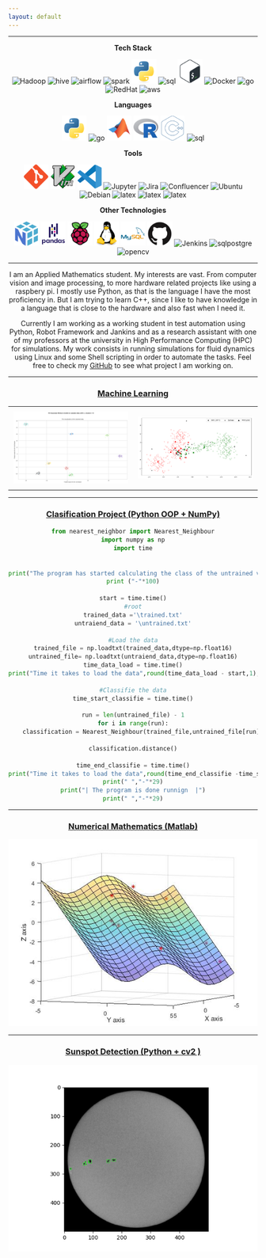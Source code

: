```yaml
---
layout: default
---
```




---
<div class="myWrapper" markdown="1">


<div align="center">
<b>Tech Stack</b>
<p align="center">
<img src="https://img.icons8.com/color/48/000000/hadoop-distributed-file-system.png" alt="Hadoop" width="50" height="50"/>
<img src="https://www.vectorlogo.zone/logos/apache_hive/apache_hive-icon.svg" alt="hive" width="50" height="50"/>
<img src="https://airflow.apache.org/docs/apache-airflow/1.10.6/_images/pin_large.png" alt="airflow" width="50" height="50"/>
<img src="https://upload.wikimedia.org/wikipedia/commons/f/f3/Apache_Spark_logo.svg" alt="spark" width="50" height="50"/>
<img src="https://raw.githubusercontent.com/devicons/devicon/master/icons/python/python-original.svg" alt="Python" width="50" height="50"/>
<img src="https://img.icons8.com/external-flat-juicy-fish/60/000000/external-sql-coding-and-development-flat-flat-juicy-fish.png" alt="sql" width="50" height="50"/>
<img src="https://raw.githubusercontent.com/devicons/devicon/master/icons/bash/bash-original.svg" alt="Bash" width="50" height="50"/>
<img src="https://cdn.jsdelivr.net/gh/devicons/devicon/icons/docker/docker-plain-wordmark.svg" alt="Docker" width="50" height="50"/>
<img src="https://cdn.jsdelivr.net/gh/devicons/devicon/icons/go/go-original-wordmark.svg" alt="go" width="50" height="50"/>
<img src="https://cdn.jsdelivr.net/gh/devicons/devicon/icons/redhat/redhat-original.svg" alt="RedHat" width="50" height="50"/>
<img src="https://img.icons8.com/color/48/000000/amazon-web-services.png" alt="aws" width="50" height="50"/>
</p>

	
<div align="center">
<b>Languages</b>
<p align="center">
<img src="https://raw.githubusercontent.com/devicons/devicon/master/icons/python/python-original.svg" alt="Python" width="50" height="50"/>
<img src="https://cdn.jsdelivr.net/gh/devicons/devicon/icons/go/go-original-wordmark.svg" alt="go" width="50" height="50"/>
<img src="https://raw.githubusercontent.com/devicons/devicon/master/icons/matlab/matlab-original.svg" alt="Matlab" width="50" height="50"/>
<img src="https://raw.githubusercontent.com/devicons/devicon/master/icons/r/r-original.svg" alt="R" width="50" height="50"/>
<img src="https://raw.githubusercontent.com/devicons/devicon/master/icons/cplusplus/cplusplus-line.svg" alt="cpp" width="50" height="50"/>
<img src="https://img.icons8.com/external-flat-juicy-fish/60/000000/external-sql-coding-and-development-flat-flat-juicy-fish.png" alt="sql" width="50" height="50"/>
</p>	
	

<div align="center">
<b>Tools</b>
<p align="center">
<img src="https://raw.githubusercontent.com/devicons/devicon/master/icons/git/git-original.svg" alt="git" width="50" height="50"/>
<img src="https://raw.githubusercontent.com/devicons/devicon/master/icons/vim/vim-original.svg" alt="VIM" width="50" height="50"/>
<img src="https://raw.githubusercontent.com/devicons/devicon/master/icons/vscode/vscode-original.svg" alt="VSCode" width="50" height="50"/>
<img src="https://cdn.jsdelivr.net/gh/devicons/devicon/icons/jupyter/jupyter-original-wordmark.svg" alt="Jupyter" width="50" height="50"/>
<img src="https://cdn.jsdelivr.net/gh/devicons/devicon/icons/jira/jira-original-wordmark.svg" alt="Jira" width="50" height="50"/>
<img src="https://cdn.jsdelivr.net/gh/devicons/devicon/icons/confluence/confluence-original-wordmark.svg" alt="Confluencer" width="50" height="50"/>
<img src="https://cdn.jsdelivr.net/gh/devicons/devicon/icons/ubuntu/ubuntu-plain.svg" alt="Ubuntu" width="50" height="50"/>
<img src="https://cdn.jsdelivr.net/gh/devicons/devicon/icons/debian/debian-original.svg" alt="Debian" width="50" height="50"/>
<img src="https://img.icons8.com/fluency/48/000000/fedora.png" alt="latex" width="50" height="50"/>
<img src="https://cdn.jsdelivr.net/gh/devicons/devicon/icons/latex/latex-original.svg" alt="latex" width="50" height="50"/>
<img src="https://img.icons8.com/ios/50/000000/markdown--v1.png" alt="latex" width="50" height="50"/>
</p>          


<div align="center">
<b>Other Technologies</b>
<p align="center">
<img src="https://raw.githubusercontent.com/devicons/devicon/master/icons/numpy/numpy-original.svg" alt="Numpy" width="50" height="50"/>
<img src="https://raw.githubusercontent.com/devicons/devicon/master/icons/pandas/pandas-original-wordmark.svg" alt="Pandas" width="50" height="50"/>
<img src="https://raw.githubusercontent.com/devicons/devicon/master/icons/raspberrypi/raspberrypi-original.svg" alt="Raspberry-Pi" width="50" height="50"/>
<img src="https://raw.githubusercontent.com/devicons/devicon/master/icons/linux/linux-original.svg" alt="Linux" width="50" height="50"/>
<img src="https://raw.githubusercontent.com/devicons/devicon/master/icons/mysql/mysql-original-wordmark.svg" alt="MySQL" width="50" height="50"/>
<img src="https://raw.githubusercontent.com/devicons/devicon/master/icons/github/github-original.svg" alt="GitHub" width="50" height="50"/>
<img src="https://cdn.jsdelivr.net/gh/devicons/devicon/icons/jenkins/jenkins-original.svg" alt="Jenkins" width="50" height="50"/>
<img src="https://cdn.jsdelivr.net/gh/devicons/devicon/icons/postgresql/postgresql-original-wordmark.svg"  alt="sqlpostgre" width="50" height="50"/>
<img src="https://cdn.jsdelivr.net/gh/devicons/devicon/icons/opencv/opencv-original-wordmark.svg"  alt="opencv" width="50" height="50"/>
</p>
	
---                                        

I am an Applied Mathematics student. My interests are vast. From computer vision and image processing, to more hardware related projects like using a raspbery pi. I mostly use Python, as that is the language I have the most proficiency in. But I am trying to learn C++, since I like to have knowledge in a language that is close to the hardware and also fast when I need it.

Currently I am working as a working student in test automation using Python, Robot Framework and Jankins and  as a research assistant with one of my professors at the university in High Performance Computing (HPC) for simulations. My work consists in running simulations for fluid dynamics using Linux and some Shell scripting in order to automate the tasks. Feel free to check my [GitHub](https://github.com/ditmarhalla) to see what project I am working on.
	
	
---

	
### [Machine Learning](https://github.com/ditmarhalla/machine_learning)

<div id="image-table">
    <table>
	    <tr>
    	    <td style="padding:10px">
        	    <img src="https://raw.githubusercontent.com/ditmarhalla/machine_learning/main/image/figure_1.png" width="500"/>
      	    </td>
            <td style="padding:10px">
            	<img src="https://raw.githubusercontent.com/ditmarhalla/machine_learning/main/image/figure_2.png" width="500"/>
            </td>
        </tr>
    </table>
</div>

---

### [Clasification Project (Python OOP + NumPy)](https://github.com/ditmarhalla/Clasification-Project-)

```python
from nearest_neighbor import Nearest_Neighbour
import numpy as np
import time


print("The program has started calculating the class of the untrained vectors")
print ("-"*100)

start = time.time()
#root
trained_data ='\trained.txt'
untraiend_data = '\untrained.txt'

#Load the data
trained_file = np.loadtxt(trained_data,dtype=np.float16)
untrained_file= np.loadtxt(untraiend_data,dtype=np.float16)
time_data_load = time.time()
print("Time it takes to load the data",round(time_data_load - start,1)," seconds")

#Classifie the data
time_start_classifie = time.time()

run = len(untrained_file) - 1
for i in range(run):
    classification = Nearest_Neighbour(trained_file,untrained_file[run])

classification.distance()

time_end_classifie = time.time()
print("Time it takes to load the data",round(time_end_classifie -time_start_classifie,5)," seconds")
print(" ","-"*29)
print("| The program is done runnign  |")
print(" ","-"*29)
```
---
### [Numerical Mathematics (Matlab)](https://github.com/ditmarhalla/numerical_mathematics)
![Matlab](https://raw.githubusercontent.com/ditmarhalla/numerical_mathematics/main/fig2.jpg)

---
### [Sunspot Detection (Python + cv2 )](https://github.com/ditmarhalla/astronomy/tree/main/sunspot_detection)
![Sunspot_detection](https://raw.githubusercontent.com/ditmarhalla/astronomy/main/sunspot_detection/Finish.png)

    
